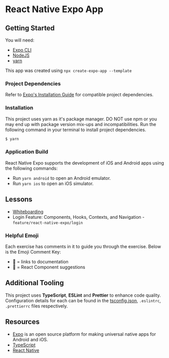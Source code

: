 # React Native Expo App

## Getting Started

You will need:

- [Expo CLI](https://docs.expo.dev/workflow/expo-cli/)
- [NodeJS](https://nodejs.org/en/)
- [yarn](https://yarnpkg.com/getting-started)

This app was created using `npx create-expo-app --template`

### Project Dependencies

Refer to [Expo's Installation Guide](https://docs.expo.dev/get-started/installation/) for compatible project dependencies.

### Installation

This project uses yarn as it's package manager. DO NOT use npm or you may end up with package version mix-ups and incompatibilities. Run the following command in your terminal to install project dependencies.

```bash
$ yarn
```

### Application Build

React Native Expo supports the development of iOS and Android apps using the following commands: 
- Run `yarn android` to open an Android emulator.
- Run `yarn ios` to open an iOS simulator.


## Lessons
  - [Whiteboarding](https://www.figma.com/file/JrnNxfLKfdJryRM5am7uOY/Untitled?type=whiteboard&node-id=2-1486&t=du9w6ZFUoJvvgF29-0)
  - Login Feature: Components, Hooks, Contexts, and Navigation - `feature/react-native-expo/login`
  
### Helpful Emoji 
Each exercise has comments in it to guide you through the exercise. 
Below is the Emoji Comment Key:

  - 🔗 = links to documentation
  - 🧩 = React Component suggestions

## Additional Tooling

This project uses **TypeScript**, **ESLint** and **Prettier** to enhance code quality. Configuration details for each can be found in the [tsconfig.json](./tsconfig.json), `.eslintrc`, `.prettierrc` files respectively.

## Resources
- [Expo](https://docs.expo.dev/introduction/expo/) is an open source platform for making universal native apps for Android and iOS.
- [TypeScript](https://www.typescriptlang.org/docs/) 
- [React Native](https://reactnative.dev/docs/getting-started)
